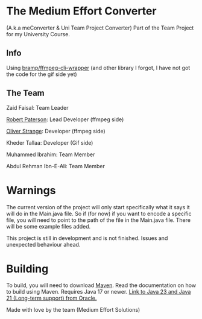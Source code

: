 # The Medium Effort Converter
(A.k.a meConverter & Uni Team Project Converter)
Part of the Team Project for my University Course.

## Info
Using [bramp/ffmpeg-cli-wrapper](https://github.com/bramp/ffmpeg-cli-wrapper) (and other library I forgot, I have not got the code for the gif side yet)
## The Team

Zaid Faisal: Team Leader

[Robert Paterson](https://github.com/pobertraterson): Lead Developer (ffmpeg side)

[Oliver Strange](https://github.com/oliverdanielstrange): Developer (ffmpeg side)

Kheder Tallaa: Developer (Gif side)

Muhammed Ibrahim: Team Member

Abdul Rehman Ibn-E-Ali: Team Member

# Warnings
The current version of the project will only start specifically what it says it will do in the Main.java file. So if (for now) if you want to encode a specific file, you will need to point to the path of the file in the Main.java file.
There will be some example files added.

This project is still in development and is not finished. Issues and unexpected behaviour ahead.

# Building
To build, you will need to download [Maven](https://maven.apache.org/). Read the documentation on how to build using Maven.
Requires Java 17 or newer. [Link to Java 23 and Java 21 (Long-term support) from Oracle.](https://www.oracle.com/uk/java/technologies/downloads/#java23)

Made with love by the team (Medium Effort Solutions)

